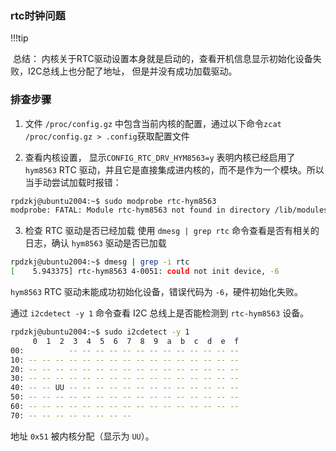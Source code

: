 
### rtc时钟问题

!!!tip

​	总结： 内核关于RTC驱动设置本身就是启动的，查看开机信息显示初始化设备失败，I2C总线上也分配了地址， 但是并没有成功加载驱动。



### 排查步骤

1. 文件 `/proc/config.gz` 中包含当前内核的配置，通过以下命令`zcat /proc/config.gz > .config`获取配置文件

2. 查看内核设置， 显示`CONFIG_RTC_DRV_HYM8563=y`
表明内核已经启用了 `hym8563` RTC 驱动，并且它是直接集成进内核的，而不是作为一个模块。所以当手动尝试加载时报错：
```bash
rpdzkj@ubuntu2004:~$ sudo modprobe rtc-hym8563                         
modprobe: FATAL: Module rtc-hym8563 not found in directory /lib/modules/5.10.198
```

3. 检查 RTC 驱动是否已经加载
使用 `dmesg | grep rtc` 命令查看是否有相关的日志，确认 `hym8563` 驱动是否已加载
```bash
rpdzkj@ubuntu2004:~$ dmesg | grep -i rtc                               
[    5.943375] rtc-hym8563 4-0051: could not init device, -6
```
`hym8563` RTC 驱动未能成功初始化设备，错误代码为 `-6`，硬件初始化失败。


通过 `i2cdetect -y 1` 命令查看 I2C 总线上是否能检测到 `rtc-hym8563` 设备。
```bash
rpdzkj@ubuntu2004:~$ sudo i2cdetect -y 1
     0  1  2  3  4  5  6  7  8  9  a  b  c  d  e  f
00:          -- -- -- -- -- -- -- -- -- -- -- -- -- 
10: -- -- -- -- -- -- -- -- -- -- -- -- -- -- -- -- 
20: -- -- -- -- -- -- -- -- -- -- -- -- -- -- -- -- 
30: -- -- -- -- -- -- -- -- -- -- -- -- -- -- -- -- 
40: -- -- UU -- -- -- -- -- -- -- -- -- -- -- -- -- 
50: -- -- -- -- -- -- -- -- -- -- -- -- -- -- -- -- 
60: -- -- -- -- -- -- -- -- -- -- -- -- -- -- -- -- 
70: -- -- -- -- -- -- -- -- 
```
地址 `0x51` 被内核分配（显示为 `UU`）。

